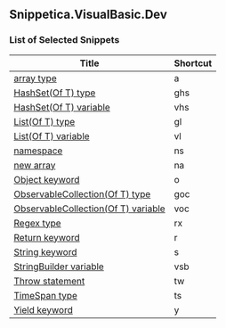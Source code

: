 ﻿## Snippetica.VisualBasic.Dev

### List of Selected Snippets

Title | Shortcut
----- | --------
[array type](_AutoGenerated/ArrayOfTType.snippet)|a
[HashSet\(Of T\) type](_AutoGenerated/HashSetOfTType.snippet)|ghs
[HashSet\(Of T\) variable](_AutoGenerated/HashSetOfTVariable.snippet)|vhs
[List\(Of T\) type](_AutoGenerated/ListOfTType.snippet)|gl
[List\(Of T\) variable](_AutoGenerated/ListOfTVariable.snippet)|vl
[namespace](Namespace.snippet)|ns
[new array ](_AutoGenerated/NewArrayOfT.snippet)|na
[Object keyword](ObjectKeyword.snippet)|o
[ObservableCollection\(Of T\) type](_AutoGenerated/ObservableCollectionOfTType.snippet)|goc
[ObservableCollection\(Of T\) variable](_AutoGenerated/ObservableCollectionOfTVariable.snippet)|voc
[Regex type](Regex.snippet)|rx
[Return keyword](ReturnKeyword.snippet)|r
[String keyword](StringKeyword.snippet)|s
[StringBuilder variable](StringBuilderVariable.snippet)|vsb
[Throw statement](ThrowStatement.snippet)|tw
[TimeSpan type](TimeSpanType.snippet)|ts
[Yield keyword](YieldKeyword.snippet)|y

